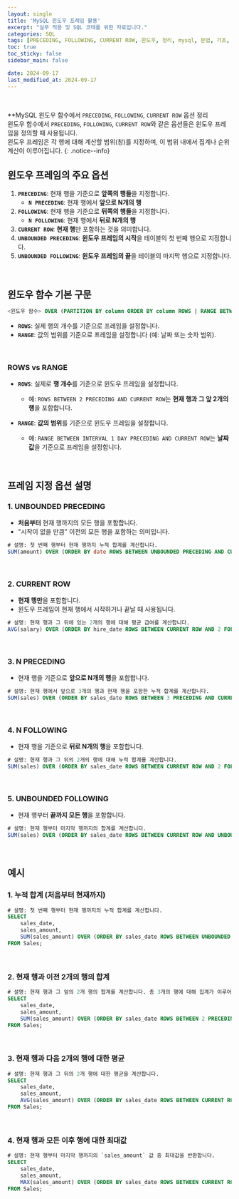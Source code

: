 ```yaml
---
layout: single
title: 'MySQL 윈도우 프레임 활용'
excerpt: "실무 적용 및 SQL 코테를 위한 자료입니다."
categories: SQL
tags: [PRECEDING, FOLLOWING, CURRENT ROW, 윈도우, 정리, mysql, 문법, 기초, 란, 설명, 코딩테스트, 코테, 정의]
toc: true
toc_sticky: false
sidebar_main: false

date: 2024-09-17
last_modified_at: 2024-09-17
---
```


<br>

**MySQL 윈도우 함수에서 `PRECEDING`, `FOLLOWING`, `CURRENT ROW` 옵션 정리 <br>
윈도우 함수에서 `PRECEDING`, `FOLLOWING`, `CURRENT ROW`와 같은 옵션들은 윈도우 프레임을 정의할 때 사용됩니다. <br> 윈도우 프레임은 각 행에 대해 계산할 범위(창)를 지정하며, 이 범위 내에서 집계나 순위 계산이 이루어집니다.
{: .notice--info}

## **윈도우 프레임의 주요 옵션**

1. **`PRECEDING`**: 현재 행을 기준으로 **앞쪽의 행들**을 지정합니다.
   - **`N PRECEDING`**: 현재 행에서 **앞으로 N개의 행**
2. **`FOLLOWING`**: 현재 행을 기준으로 **뒤쪽의 행들**을 지정합니다.
   - **`N FOLLOWING`**: 현재 행에서 **뒤로 N개의 행**
3. **`CURRENT ROW`**: **현재 행**만 포함하는 것을 의미합니다.
4. **`UNBOUNDED PRECEDING`**: **윈도우 프레임의 시작**을 테이블의 첫 번째 행으로 지정합니다.
5. **`UNBOUNDED FOLLOWING`**: **윈도우 프레임의 끝**을 테이블의 마지막 행으로 지정합니다.

<br>

## **윈도우 함수 기본 구문**

```sql
<윈도우 함수> OVER (PARTITION BY column ORDER BY column ROWS | RANGE BETWEEN <프레임 정의>)
```

- **`ROWS`**: 실제 행의 개수를 기준으로 프레임을 설정합니다.
- **`RANGE`**: 값의 범위를 기준으로 프레임을 설정합니다 (예: 날짜 또는 숫자 범위).

<br>

### **ROWS vs RANGE**

- **`ROWS`**: 실제로 **행 개수**를 기준으로 윈도우 프레임을 설정합니다.
  - 예: `ROWS BETWEEN 2 PRECEDING AND CURRENT ROW`는 **현재 행과 그 앞 2개의 행**을 포함합니다.
  
- **`RANGE`**: **값의 범위**를 기준으로 윈도우 프레임을 설정합니다.
  - 예: `RANGE BETWEEN INTERVAL 1 DAY PRECEDING AND CURRENT ROW`는 **날짜 값**을 기준으로 프레임을 설정합니다.

<br>

## **프레임 지정 옵션 설명**

### 1. UNBOUNDED PRECEDING

- **처음부터** 현재 행까지의 모든 행을 포함합니다.
- "시작이 없을 만큼" 이전의 모든 행을 포함하는 의미입니다.
   
```sql
# 설명: 첫 번째 행부터 현재 행까지 누적 합계를 계산합니다.
SUM(amount) OVER (ORDER BY date ROWS BETWEEN UNBOUNDED PRECEDING AND CURRENT ROW)
```

<br>

### 2. CURRENT ROW

- **현재 행만**을 포함합니다.
- 윈도우 프레임이 현재 행에서 시작하거나 끝날 때 사용됩니다.
   
```sql
# 설명: 현재 행과 그 뒤에 있는 2개의 행에 대해 평균 급여를 계산합니다.
AVG(salary) OVER (ORDER BY hire_date ROWS BETWEEN CURRENT ROW AND 2 FOLLOWING)
```

<br>

### 3. N PRECEDING
- 현재 행을 기준으로 **앞으로 N개의 행**을 포함합니다.
   
```sql
# 설명: 현재 행에서 앞으로 3개의 행과 현재 행을 포함한 누적 합계를 계산합니다.
SUM(sales) OVER (ORDER BY sales_date ROWS BETWEEN 3 PRECEDING AND CURRENT ROW)
```

<br>

### 4. N FOLLOWING
- 현재 행을 기준으로 **뒤로 N개의 행**을 포함합니다.

```sql
# 설명: 현재 행과 그 뒤의 2개의 행에 대해 누적 합계를 계산합니다.
SUM(sales) OVER (ORDER BY sales_date ROWS BETWEEN CURRENT ROW AND 2 FOLLOWING)
```

<br>

### 5. UNBOUNDED FOLLOWING

- 현재 행부터 **끝까지 모든 행**을 포함합니다.
   
```sql
# 설명: 현재 행부터 마지막 행까지의 합계를 계산합니다.
SUM(sales) OVER (ORDER BY sales_date ROWS BETWEEN CURRENT ROW AND UNBOUNDED FOLLOWING)
```

<br>

## 예시

### 1. 누적 합계 (처음부터 현재까지)

```sql
# 설명: 첫 번째 행부터 현재 행까지의 누적 합계를 계산합니다.
SELECT 
    sales_date, 
    sales_amount,
    SUM(sales_amount) OVER (ORDER BY sales_date ROWS BETWEEN UNBOUNDED PRECEDING AND CURRENT ROW) AS cumulative_sales
FROM Sales;
```

<br>

### 2. 현재 행과 이전 2개의 행의 합계

```sql
# 설명: 현재 행과 그 앞의 2개 행의 합계를 계산합니다. 총 3개의 행에 대해 집계가 이루어집니다.
SELECT 
    sales_date, 
    sales_amount,
    SUM(sales_amount) OVER (ORDER BY sales_date ROWS BETWEEN 2 PRECEDING AND CURRENT ROW) AS window_sales
FROM Sales;
```

<br>

### 3. 현재 행과 다음 2개의 행에 대한 평균

```sql
# 설명: 현재 행과 그 뒤의 2개 행에 대한 평균을 계산합니다.
SELECT 
    sales_date, 
    sales_amount,
    AVG(sales_amount) OVER (ORDER BY sales_date ROWS BETWEEN CURRENT ROW AND 2 FOLLOWING) AS avg_sales
FROM Sales;
```

<br>

### 4. 현재 행과 모든 이후 행에 대한 최대값

```sql
# 설명: 현재 행부터 마지막 행까지의 `sales_amount` 값 중 최대값을 반환합니다.
SELECT 
    sales_date, 
    sales_amount,
    MAX(sales_amount) OVER (ORDER BY sales_date ROWS BETWEEN CURRENT ROW AND UNBOUNDED FOLLOWING) AS max_future_sales
FROM Sales;
```

<br>
